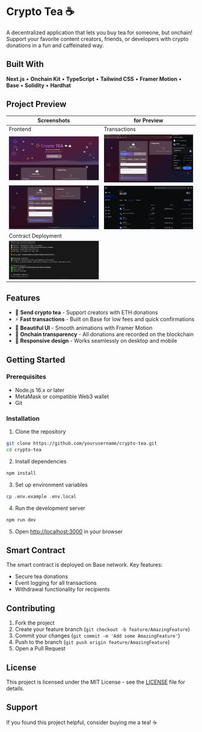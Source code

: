 # Crypto Tea ☕

A decentralized application that lets you buy tea for someone, but onchain! Support your favorite content creators, friends, or developers with crypto donations in a fun and caffeinated way.

## Built With

**Next.js** • **Onchain Kit** • **TypeScript** • **Tailwind CSS** • **Framer Motion** • **Base** • **Solidity** • **Hardhat**

## Project Preview

| Screenshots | for Preview |
|------------|-------------|
| Frontend | Transactions |
| ![Frontend](/screenshots/2-frontend.png) | ![Frontend](/screenshots/4-transaction.png) |
| ![Screenshot 2](/screenshots/3-frontend.png) | ![Frontend](/screenshots/5-success.png) |
| Contract Deployment |  |
| ![contract](/screenshots/1-contract-deployed.png) |  |


## Features

- 💸 **Send crypto tea** - Support creators with ETH donations
- ⚡ **Fast transactions** - Built on Base for low fees and quick confirmations
- 🎨 **Beautiful UI** - Smooth animations with Framer Motion
- 🔗 **Onchain transparency** - All donations are recorded on the blockchain
- 📱 **Responsive design** - Works seamlessly on desktop and mobile

## Getting Started

### Prerequisites

- Node.js 16.x or later
- MetaMask or compatible Web3 wallet
- Git

### Installation

1. Clone the repository
```bash
git clone https://github.com/yourusername/crypto-tea.git
cd crypto-tea
```

2. Install dependencies
```bash
npm install
```

3. Set up environment variables
```bash
cp .env.example .env.local
```

4. Run the development server
```bash
npm run dev
```

5. Open [http://localhost:3000](http://localhost:3000) in your browser

## Smart Contract

The smart contract is deployed on Base network. Key features:
- Secure tea donations
- Event logging for all transactions
- Withdrawal functionality for recipients

## Contributing

1. Fork the project
2. Create your feature branch (`git checkout -b feature/AmazingFeature`)
3. Commit your changes (`git commit -m 'Add some AmazingFeature'`)
4. Push to the branch (`git push origin feature/AmazingFeature`)
5. Open a Pull Request

## License

This project is licensed under the MIT License - see the [LICENSE](LICENSE) file for details.

## Support

If you found this project helpful, consider buying me a tea! ☕